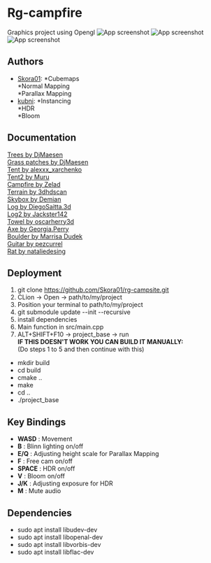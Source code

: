 
# Rg-campfire

Graphics project using Opengl
![App screenshot](https://cdn.discordapp.com/attachments/272476241465180160/932318580287099010/ss.jpeg)
![App screenshot](https://cdn.discordapp.com/attachments/272476241465180160/932317920418234419/ss.jpeg)
![App screenshot](https://cdn.discordapp.com/attachments/272476241465180160/932317401775751209/ss.jpeg)
## Authors
- [Skora01](https://github.com/Skora01):
\*Cubemaps\
\*Normal Mapping\
\*Parallax Mapping
- [kubni](https://github.com/kubni):
\*Instancing\
\*HDR\
\*Bloom


## Documentation

[Trees by DjMaesen](https://sketchfab.com/3d-models/trees-eed7470843504aa592514554a6100fbc)\
[Grass patches by DjMaesen](https://sketchfab.com/3d-models/grass-patches-6952780b80594a31aab2dedf7249a47a)\
[Tent by alexxx_xarchenko](https://sketchfab.com/3d-models/tent-f6fef44f1e11487e8aec68123042cf03)\
[Tent2 by Muru](https://sketchfab.com/3d-models/day1-tent-f6da1cc219194a35a8cf1df904261a88)\
[Campfire by Zelad](https://sketchfab.com/3d-models/campfire-a886ccb34639439c9e00280e0befeebe)\
[Terrain by 3dhdscan](https://sketchfab.com/3d-models/oak-pine-forest-grounds-vol-10-teaser-b501662d1d904990b59bc54ce6f920d4)\
[Skybox by Demian](https://forum.blockland.us/index.php?topic=264260.0)\
[Log by DiegoSaitta.3d](https://sketchfab.com/3d-models/log-b1dbfb8ff4d84a4cb5094772262e14d7)\
[Log2 by Jackster142](https://sketchfab.com/3d-models/log-new-a331caae932744539edb661935ab121c)\
[Towel by oscarherry3d](https://sketchfab.com/3d-models/bloody-towel-b132171cbeb745968c66103816f7fb64)\
[Axe by Georgia.Perry](https://sketchfab.com/3d-models/bloody-axe-711a137aa049452894b342c9c7cdd34f)\
[Boulder by Marrisa Dudek](https://sketchfab.com/3d-models/granitegreenstone-contact-ce32116968e54f1d8c5adb1acac8035a)\
[Guitar by pezcurrel](https://sketchfab.com/3d-models/acoustic-guitar-770b851ca34343a2825180ec23800402)\
[Rat by nataliedesing](https://sketchfab.com/3d-models/rat-08055d4e28494925bb4892ebfe2f76e4)


## Deployment
1. git clone https://github.com/Skora01/rg-campsite.git
2. CLion -> Open -> path/to/my/project
3. Position your terminal to path/to/my/project
4. git submodule update --init --recursive
5. install dependencies
6. Main function in src/main.cpp
7. ALT+SHIFT+F10 -> project_base -> run   
**IF THIS DOESN'T WORK YOU CAN BUILD IT MANUALLY:**   
  (Do steps 1 to 5 and then continue with this)
- mkdir build
- cd build
- cmake ..
- make
- cd ..
- ./project_base
## Key Bindings
- **WASD** : Movement
- **B** : Blinn lighting on/off
- **E/Q** : Adjusting height scale for Parallax Mapping
- **F** : Free cam on/off
- **SPACE** : HDR on/off
- **V** : Bloom on/off
- **J/K** : Adjusting exposure for HDR
- **M** : Mute audio
## Dependencies
- sudo apt install libudev-dev
- sudo apt install libopenal-dev
- sudo apt install libvorbis-dev
- sudo apt install libflac-dev
